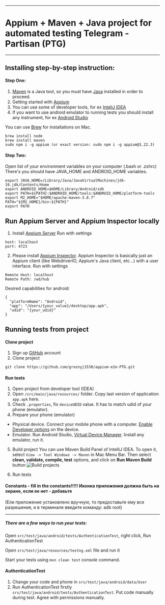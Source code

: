 ***
# Appium + Maven + Java project for automated testing Telegram - Partisan (PTG)
***

## Installing step-by-step instruction:

#### Step One:
1. [Maven](https://maven.apache.org/download.cgi "Maven downloads") is a Java tool, so you must have [Java](https://www.oracle.com/java/technologies/downloads/ "Java downloads") installed in order to proceed.
2. Getting started with [Appium](https://appium.io/docs/en/about-appium/getting-started/?lang=en#getting-started)
3. You can use some of developer tools, for ex  [InteliJ IDEA](https://www.jetbrains.com/idea/download)
4. If you want to use android emulator to running tests you should install any instrument, for ex [Android Studio](https://developer.android.com/studio)

You can use [Brew](https://brew.sh/) for installations on Mac.
````
brew install node
brew install maven
sudo npm i -g appium (or exact version: sudo npm i -g appium@1.22.3)
````

#### Step Two:
Open list of your environment variables on your computer (.bash or .zshrc)
There's you should have JAVA_HOME and ANDROID_HOME variables.

````
export JAVA_HOME=/Library/Java/JavaVirtualMachines/jdk-19.jdk/Contents/Home
export ANDROID_HOME=$HOME/Library/Android/sdk
export PATH=${PATH}:$ANDROID_HOME/tools:$ANDROID_HOME/platform-tools
export M2_HOME="$HOME/apache-maven-3.8.7"
PATH="${M2_HOME}/bin:${PATH}"
export PATH
````

## Run Appium Server and Appium Inspector locally
1. Install [Appium Server](https://github.com/appium/appium-desktop)
Run with settings
````
host: localhost
port: 4723
````
2. Please install [Appium Inspector](https://github.com/appium/appium-inspector#installation). Appium Inspector is basically just an Appium client (like WebdriverIO, Appium's Java client, etc...) with a user interface.
Run with settings
````
Remote Host: localhost
Remote Path: /wd/hub
````
Desired capabilities for android:
````
{
  "platformName": "Android",
  "app": "/Users/{your_value}/desktop/app.apk",
  "udid": "{your_udid}"
}
````


## Running tests from project

#### Clone project
1. Sign up [GitHub](https://github.com/login) account
2. Clone project
````
git clone https://github.com/groznyj1530/appium-e2e-PTG.git
````

#### Run tests
1. Open project from developer tool (IDEA)
2. Open ````/src/main/java/resources/```` folder. Copy last version of application ````app.apk````  here.
3. Check ````.properties````, fix  ````deviceUDID```` value. It has to match udid of your phone (emulator).
4. Prepare your phone (emulator)
- Physical device. Connect your mobile phone with a computer. [Enable Developer options](https://developer.android.com/studio/debug/dev-options) on the device.
- Emulator. Run Android Studio, [Virtual Device Manager](https://developer.android.com/studio/run/managing-avds). Install any emulator, run it.
5. Build project
You can use Maven Build Panel of IntelliJ IDEA. To open it, select ````View -> Tool Windows -> Maven```` in Mac Menu Bar.
Then select __clean, validate, compile, test__ options, and click on __Run Maven Build__ button
![Build projects](img2.png)

6. Run tests
#### Constants - fill in the constants!!!!! Иконка приложения должна быть на экране, если ее нет - добавьте
(Ели приложение установлено вручную, то предоставьте ему все разрешения, и в терминале введите команду: adb root)
*******
##### There are a few ways to run your tests:

Open ````src/test/java/android/tests/AuthenticationTest````, right click, Run AuthenticationTest

Open ````srs/test/java/resources/testng.xml```` file and run it

Start your tests using ````mvn clean test```` console command.

#### AuthenticationTest
1. Change your code and phone in  ````srs/test/java/android/data/User````
2. Run AuthenticationTest firstly ````srs/test/java/android/tests/AuthenticationTest````. Put code manually during test. Agree with permissions manually.


